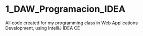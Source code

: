 # 1_DAW_Programacion_IDEA
All code created for my programming class in Web Applications Development, using IntelliJ IDEA CE
